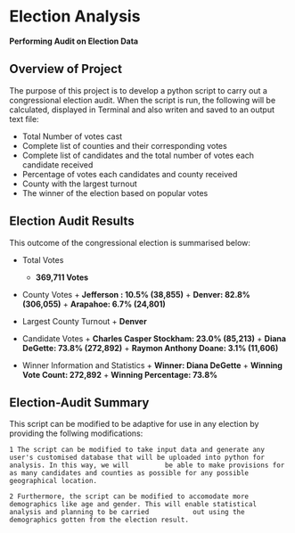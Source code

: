 # Election Analysis
**Performing Audit on Election Data**

  ## Overview of Project
  The purpose of this project is to develop a python script to carry out a congressional election audit. When the script is run, the following will be calculated, displayed in Terminal and also writen and saved to an output text file:
  + Total Number of votes cast
  + Complete list of counties and their corresponding votes
  + Complete list of candidates and the total number of votes each candidate received
  + Percentage of votes each candidates and county received
  + County with the largest turnout
  + The winner of the election based on popular votes


  ## Election Audit Results

  This outcome of the congressional election is summarised below:

   - Total Votes
     + **369,711 Votes**

   - County Votes
    + **Jefferson : 10.5% (38,855)**
    + **Denver: 82.8% (306,055)**
    + **Arapahoe: 6.7% (24,801)**
   
   - Largest County Turnout
    + **Denver**

   - Candidate Votes
    + **Charles Casper Stockham: 23.0% (85,213)**
    + **Diana DeGette: 73.8% (272,892)**
    + **Raymon Anthony Doane: 3.1% (11,606)**

   - Winner Information and Statistics
    + **Winner: Diana DeGette**
    + **Winning Vote Count: 272,892**
    + **Winning Percentage: 73.8%**


  ## Election-Audit Summary
 
  This script can be modified to be adaptive for use in any election by providing the follwing modifications:

    1 The script can be modified to take input data and generate any user's customised database that will be uploaded into python for analysis. In this way, we will         be able to make provisions for as many candidates and counties as possible for any possible geographical location.

    2 Furthermore, the script can be modified to accomodate more demographics like age and gender. This will enable statistical analysis and planning to be carried           out using the demographics gotten from the election result.
